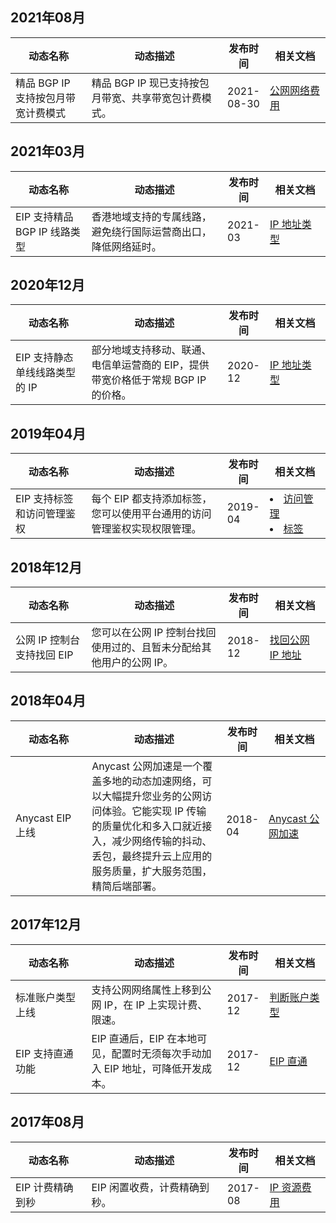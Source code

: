 ## 2021年08月
<table>
<thead>
<tr>
<th width="25%">动态名称</th>
<th width="45%">动态描述</th>
<th width="10%">发布时间</th>
<th width="20%">相关文档</th>
</tr>
</thead>
<tbody><tr>
<td>精品 BGP IP 支持按包月带宽计费模式</td>
<td>精品 BGP IP 现已支持按包月带宽、共享带宽包计费模式。</td>
<td>2021-08-30</td>
<td><a href="https://cloud.tencent.com/document/product/1199/51693">公网网络费用</a>
</td>
</tr>
</tbody></table>


## 2021年03月
<table>
<thead>
<tr>
<th width="25%">动态名称</th>
<th width="45%">动态描述</th>
<th width="10%">发布时间</th>
<th width="20%">相关文档</th>
</tr>
</thead>
<tbody><tr>
<td>EIP 支持精品 BGP IP 线路类型</td>
<td>香港地域支持的专属线路，避免绕行国际运营商出口，降低网络延时。

</td>
<td>2021-03</td>
<td><a href="https://cloud.tencent.com/document/product/1199/41646#.3Ca-id.3D.22ip-type.22.3Eeip-.E7.9A.84-ip-.E5.9C.B0.E5.9D.80.E7.B1.BB.E5.9E.8B.3C.2Fa.3E">IP 地址类型</a>
</td>
</tr>
</tbody></table>

## 2020年12月
<table>
<thead>
<tr>
<th width="25%">动态名称</th>
<th width="45%">动态描述</th>
<th width="10%">发布时间</th>
<th width="20%">相关文档</th>
</tr>
</thead>
<tbody><tr>
<td>EIP 支持静态单线线路类型的 IP</td>
<td>部分地域支持移动、联通、电信单运营商的 EIP，提供带宽价格低于常规 BGP IP 的价格。</td>
<td>2020-12</td>
<td><a href="https://cloud.tencent.com/document/product/1199/41646#eip-.E7.9A.84-ip-.E5.9C.B0.E5.9D.80.E7.B1.BB.E5.9E.8B">IP 地址类型</a>
</td>
</tr>
</tbody></table>

## 2019年04月
<table>
<thead>
<tr>
<th width="25%">动态名称</th>
<th width="45%">动态描述</th>
<th width="10%">发布时间</th>
<th width="20%">相关文档</th>
</tr>
</thead>
<tbody><tr>
<td>EIP 支持标签和访问管理鉴权</td>
<td>每个 EIP 都支持添加标签，您可以使用平台通用的访问管理鉴权实现权限管理。</td>
<td>2019-04</td>
<td><li><a href="https://cloud.tencent.com/document/product/598">访问管理</a></li>
<li><a href="https://cloud.tencent.com/document/product/651">标签</a></li>
</td>
</tr>
</tbody></table>

## 2018年12月
<table>
<thead>
<tr>
<th width="25%">动态名称</th>
<th width="45%">动态描述</th>
<th width="10%">发布时间</th>
<th width="20%">相关文档</th>
</tr>
</thead>
<tbody><tr>
<td>公网 IP 控制台支持找回 EIP</td>
<td>您可以在公网 IP 控制台找回使用过的、且暂未分配给其他用户的公网 IP。</td>
<td>2018-12</td>
<td><a href="https://cloud.tencent.com/document/product/1199/41708">找回公网 IP 地址</a>
</td>
</tr>
</tbody></table>

## 2018年04月
<table>
<thead>
<tr>
<th width="25%">动态名称</th>
<th width="45%">动态描述</th>
<th width="10%">发布时间</th>
<th width="20%">相关文档</th>
</tr>
</thead>
<tbody><tr>
<td>Anycast EIP 上线</td>
<td>Anycast 公网加速是一个覆盖多地的动态加速网络，可以大幅提升您业务的公网访问体验。它能实现 IP 传输的质量优化和多入口就近接入，减少网络传输的抖动、丢包，最终提升云上应用的服务质量，扩大服务范围，精简后端部署。</td>
<td>2018-04</td>
<td><a href="https://cloud.tencent.com/document/product/644">Anycast 公网加速</a>
</td>
</tr>
</tbody></table>


## 2017年12月
<table>
<thead>
<tr>
<th width="25%">动态名称</th>
<th width="45%">动态描述</th>
<th width="10%">发布时间</th>
<th width="20%">相关文档</th>
</tr>
</thead>
<tbody><tr>
<td>标准账户类型上线</td>
<td>支持公网网络属性上移到公网 IP，在 IP 上实现计费、限速。</td>
<td>2017-12</td>
<td><a href="https://cloud.tencent.com/document/product/1199/49090#judge">判断账户类型</a>
</td>
</tr>
<tr>
<td>EIP 支持直通功能</td>
<td>EIP 直通后，EIP 在本地可见，配置时无须每次手动加入 EIP 地址，可降低开发成本。</td>
<td>2017-12</td>
<td><a href="https://cloud.tencent.com/document/product/1199/41709">EIP 直通</a>
</td>
</tr>
</tbody></table>

## 2017年08月
<table>
<thead>
<tr>
<th width="25%">动态名称</th>
<th width="45%">动态描述</th>
<th width="10%">发布时间</th>
<th width="20%">相关文档</th>
</tr>
</thead>
<tbody><tr>
<td>EIP 计费精确到秒</td>
<td>EIP 闲置收费，计费精确到秒。</td>
<td>2017-08</td>
<td><a href="https://cloud.tencent.com/document/product/1199/41692#ip">IP 资源费用</a>
</td>
</tr>
</tbody></table>
